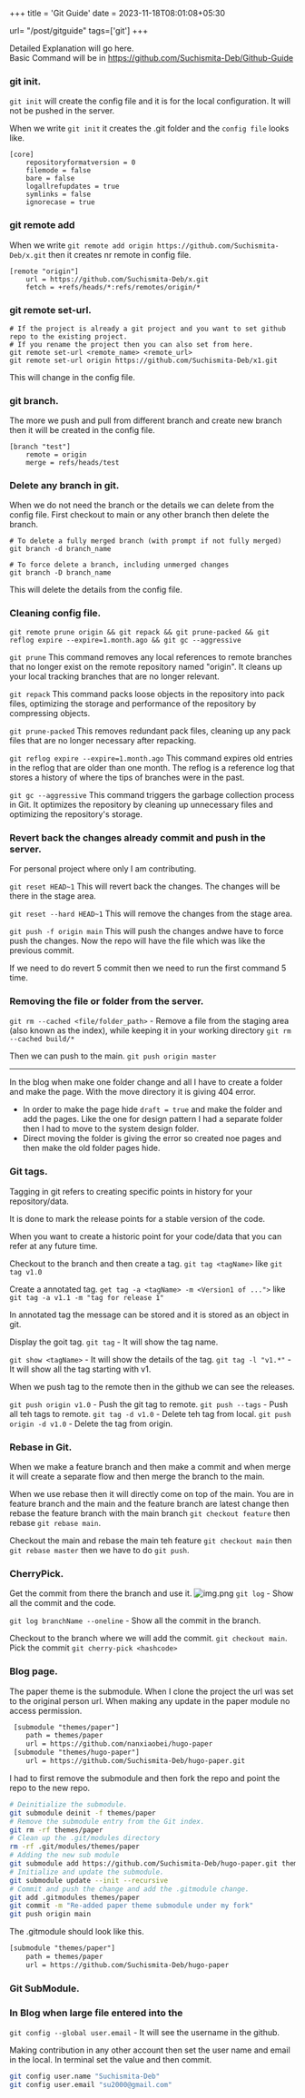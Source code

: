 +++
title = 'Git Guide'
date = 2023-11-18T08:01:08+05:30

url= "/post/gitguide"
tags=['git']
+++

Detailed Explanation will go here.<br/> Basic Command will be in https://github.com/Suchismita-Deb/Github-Guide

### git init.
`git init` will create the config file and it is for the local configuration. It will not be pushed in the server.

When we write `git init` it creates the .git folder and the `config file` looks like.
```shell
[core]
	repositoryformatversion = 0
	filemode = false
	bare = false
	logallrefupdates = true
	symlinks = false
	ignorecase = true
```
### git remote add
When we write `git remote add origin https://github.com/Suchismita-Deb/x.git` then it creates nr remote in config file.
```shell
[remote "origin"]
	url = https://github.com/Suchismita-Deb/x.git
	fetch = +refs/heads/*:refs/remotes/origin/*
```
### git remote set-url.
```shell
# If the project is already a git project and you want to set github repo to the existing project.
# If you rename the project then you can also set from here.
git remote set-url <remote_name> <remote_url>
git remote set-url origin https://github.com/Suchismita-Deb/x1.git
```
This will change in the config file.
### git branch.
The more we push and pull from different branch and create new branch then it will be created in the config file.

```shell
[branch "test"]
	remote = origin
	merge = refs/heads/test
```

### Delete any branch in git.
When we do not need the branch or the details we can delete from the config file.
First checkout to main or any other branch then delete the branch. 
```shell 
# To delete a fully merged branch (with prompt if not fully merged)
git branch -d branch_name

# To force delete a branch, including unmerged changes
git branch -D branch_name
```
This will delete the details from the config file.

### Cleaning config file.
```shell
git remote prune origin && git repack && git prune-packed && git reflog expire --expire=1.month.ago && git gc --aggressive
```

`git prune` This command removes any local references to remote branches that no longer exist on the remote repository named "origin". It cleans up your local tracking branches that are no longer relevant.

`git repack` This command packs loose objects in the repository into pack files, optimizing the storage and performance of the repository by compressing objects.

`git prune-packed` This removes redundant pack files, cleaning up any pack files that are no longer necessary after repacking.

`git reflog expire --expire=1.month.ago` This command expires old entries in the reflog that are older than one month. The reflog is a reference log that stores a history of where the tips of branches were in the past.

`git gc --aggressive` This command triggers the garbage collection process in Git. It optimizes the repository by cleaning up unnecessary files and optimizing the repository's storage.

### Revert back the changes already commit and push in the server.

For personal project where only I am contributing.

`git reset HEAD~1` This will revert back the changes. The changes will be there in the stage area.

`git reset --hard HEAD~1` This will remove the changes from the stage area.

`git push -f origin main` This will push the changes andwe have to force push the changes. Now the repo will have the file which was like the previous commit.

If we need to do revert 5 commit then we need to run the first command 5 time.


### Removing the file or folder from the server.
`git rm --cached <file/folder_path>` - Remove a file from the staging area (also known as the index), while keeping it in your working directory `git rm --cached build/*` 

Then we can push to the main. `git push origin master`


---
In the blog when make one folder change and all I have to create a folder and make the page. With the move directory it is giving 404 error.

- In order to make the page hide `draft = true` and make the folder and add the pages. Like the one for design pattern I had a separate folder then I had to move to the system design folder.
- Direct moving the folder is giving the error so created noe pages and then make the old folder pages hide.

### Git tags.
Tagging in git refers to creating specific points in history for your repository/data. 

It is done to mark the release points for a stable version of the code.

When you want to create a historic point for your code/data that you can refer at any future time.

Checkout to the branch and then create a tag.
`git tag <tagName>` like `git tag v1.0`

Create a annotated tag.
`get tag -a <tagName> -m <Version1 of ...">` like `git tag -a v1.1 -m "tag for release 1"`

In annotated tag the message can be stored and it is stored as an object in git.

Display the goit tag.
`git tag` - It will show the tag name.

`git show <tagName>` - It will show the details of the tag.
`git tag -l "v1.*"` - It will show all the tag starting with v1.

When we push tag to the remote then in the github we can see the releases. 

`git push origin v1.0` - Push the git tag to remote.
`git push --tags` - Push all teh tags to remote.
`git tag -d v1.0` - Delete teh tag from local.
`git push origin -d v1.0` - Delete the tag from origin.  

### Rebase in Git.
When we make a feature branch and then make a commit and when merge it will create a separate flow and then merge the branch to the main.

When we use rebase then it will directly come on top of the main.
You are in feature branch and the main and the feature branch are latest change then rebase the feature branch with the main branch `git checkout feature` then rebase `git rebase main`.

Checkout the main and rebase the main teh feature `git checkout main` then `git rebase master` then we have to do `git push`.



### CherryPick.

Get the commit from there the branch and use it.
![img.png](/images/Git/img.png)
`git log` - Show all the commit and the code. 

`git log branchName --oneline` - Show all the commit in the branch.

Checkout to the branch where we will add the commit.
`git checkout main`. Pick the commit `git cherry-pick <hashcode>`



### Blog page.

The paper theme is the submodule. When I clone the project the url was set to the original person url. When making any update in the paper module no access permission.
```xml
 [submodule "themes/paper"]
 	path = themes/paper
 	url = https://github.com/nanxiaobei/hugo-paper
 [submodule "themes/hugo-paper"]
 	url = https://github.com/Suchismita-Deb/hugo-paper.git

```

I had to first remove the submodule and then fork the repo and point the repo to the new repo.
```bash
# Deinitialize the submodule.
git submodule deinit -f themes/paper
# Remove the submodule entry from the Git index.
git rm -rf themes/paper
# Clean up the .git/modules directory
rm -rf .git/modules/themes/paper
# Adding the new sub module 
git submodule add https://github.com/Suchismita-Deb/hugo-paper.git themes/paper
# Initialize and update the submodule.
git submodule update --init --recursive
# Commit and push the change and add the .gitmodule change.
git add .gitmodules themes/paper
git commit -m "Re-added paper theme submodule under my fork"
git push origin main
```


The .gitmodule should look like this.
```xml
[submodule "themes/paper"]
	path = themes/paper
	url = https://github.com/Suchismita-Deb/hugo-paper

```

### Git SubModule.


### In Blog when large file entered into the


`git config --global user.email` - It will see the username in the github.

Making contribution in any other account then set the user name and email in the local. In terminal set the value and then commit.
```bash
git config user.name "Suchismita-Deb"
git config user.email "su2000@gmail.com"
```